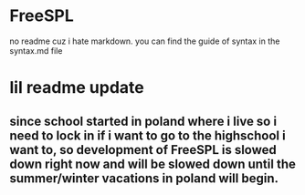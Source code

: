 # FreeSPL
no readme cuz i hate markdown.
you can find the guide of syntax in the syntax.md file
# lil readme update
## since school started in poland where i live so i need to lock in if i want to go to the highschool i want to, so development of FreeSPL is slowed down right now and will be slowed down until the summer/winter vacations in poland will begin.